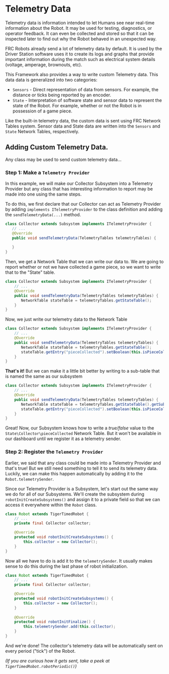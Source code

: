 # Telemetry Data

Telemetry data is information intended to let Humans see near real-time information about the Robot. It may be used 
for testing, diagnostics, or operator feedback. It can even be collected and stored so that it can be inspected 
later to find out why the Robot behaved in an unexpected way.

FRC Robots already send a lot of telemetry data by default. It is used by the Driver Station software uses it to create 
its logs and graphs that provide important information during the match such as electrical system details (voltage,
amperage, brownouts, etc).

This Framework also provides a way to write custom Telemetry data. This data data is generalized into two categories:

  * `Sensors` - Direct representation of data from sensors. For example, the distance or ticks being reported 
    by an encoder.
  * `State` - Interpretation of software state and sensor data to represent the state of the Robot. For example, 
    whether or not the Robot is in possession of a game piece.
    
    
Like the built-in telemetry data, the custom data is sent using FRC Network Tables system. Sensor data and State data 
are written into the  `Sensors` and `State` Network Tables, respectively.
 
## Adding Custom Telemetry Data.
 
Any class may be used to send custom telemetry data...
    
### Step 1: Make a `Telemetry Provider`

In this example, we will make our Collector Subsystem into a Telemetry Provider but any class that has interesting
information to report may be made into one using the same steps.

To do this, we first declare that our Collector can act as Telemetry Provider by adding `implements ITelemetryProvider`
to the class definition and adding the `sendTelemetryData(...)` method.
```java
class Collector extends Subsystem implements ITelemetryProvider {
   // ...
   @Override
   public void sendTelemetryData(TelemetryTables telemetryTables) {
     
   }
}
```

Then, we get a Network Table that we can write our data to. We are going to report whether or not we have collected
a game piece, so we want to write that to the "State" table.
```java
class Collector extends Subsystem implements ITelemetryProvider {
    // ...
    @Override
    public void sendTelemetryData(TelemetryTables telemetryTables) {
       NetworkTable stateTable = telemetryTables.getStateTable();  
    }
}
```

Now, we just write our telemetry data to the Network Table
```java
class Collector extends Subsystem implements ITelemetryProvider {
    // ...
    @Override
    public void sendTelemetryData(TelemetryTables telemetryTables) {
       NetworkTable stateTable = telemetryTables.getStateTable();
       stateTable.getEntry("pieceCollected").setBoolean(this.isPieceCollected());  
    }
}
```

**That's it!** But we can make it a little bit better by writing to a sub-table that is named the same as our subsystem
```java
class Collector extends Subsystem implements ITelemetryProvider {
    // ...
    @Override
    public void sendTelemetryData(TelemetryTables telemetryTables) {
       NetworkTable stateTable = telemetryTables.getStateTable().getSubTable(this.getName());
       stateTable.getEntry("pieceCollected").setBoolean(this.isPieceCollected());  
    }
}
```

Great! Now, our Subsystem knows how to write a _true/false_ value to the `State\Collector\pieceCollected` 
Network Table. But it won't be available in our dashboard until we register it as a telemetry sender.

### Step 2: Register the `Telemetry Provider`

Earlier, we said that any class could be made into a Telemetry Provider and that's true! But we still need something
to tell it to send its telemetry data. Luckily, we can make this happen automatically by adding it to the
`Robot.telemetrySender`.

Since our Telemetry Provider is a Subsystem, let's start out the same way we do for all of our Subsystems. We'll
create the subsystem during `robotInitCreateSubsystems()` and assign it to a private field so that we can access it
everywhere within the `Robot` class.
```java
class Robot extends TigerTimedRobot {
    // ...
    private final Collector collector;

    @Override
    protected void robotInitCreateSubsystems() {
        this.collector = new Collector();
    }
}
```

Now all we have to do is add it to the `telemetrySender`. It usually makes sense to do this during the last phase
of robot initialization.
```java
class Robot extends TigerTimedRobot {
    // ...
    private final Collector collector;

    @Override
    protected void robotInitCreateSubsystems() {
        this.collector = new Collector();
    }
   
    @Override
    protected void robotInitFinalize() {
        this.telemetrySender.add(this.collector);
    }
}
``` 

And we're done! The collector's telemetry data will be automatically sent on every period ("tick") of the Robot.

_(If you are curious how it gets sent, take a peek at `TigerTimedRobot.robotPeriodic()`)_